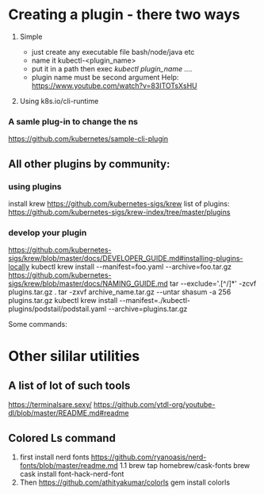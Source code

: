 
# Creating a plugin - there two ways
1. Simple
    - just create any executable file bash/node/java etc
    - name it kubectl-<plugin_name>
    - put it in a path then exec *kubectl plugin_name ....*
    - plugin name must be second argument
Help:
https://www.youtube.com/watch?v=83ITOTsXsHU


2. Using k8s.io/cli-runtime 

### A samle plug-in to change the ns
https://github.com/kubernetes/sample-cli-plugin

## All other plugins by community:

### using plugins
install krew https://github.com/kubernetes-sigs/krew
list of plugins: https://github.com/kubernetes-sigs/krew-index/tree/master/plugins

### develop your plugin
https://github.com/kubernetes-sigs/krew/blob/master/docs/DEVELOPER_GUIDE.md#installing-plugins-locally
kubectl krew install --manifest=foo.yaml --archive=foo.tar.gz
https://github.com/kubernetes-sigs/krew/blob/master/docs/NAMING_GUIDE.md
tar --exclude='.[^/]*' -zcvf plugins.tar.gz .
tar -zxvf archive_name.tar.gz --untar
shasum -a 256 plugins.tar.gz
kubectl krew install --manifest=./kubectl-plugins/podstail/podstail.yaml --archive=plugins.tar.gz




Some commands:

# Other sililar utilities

## A list of lot of such tools
 https://terminalsare.sexy/
https://github.com/ytdl-org/youtube-dl/blob/master/README.md#readme

## Colored Ls command
1. first install nerd fonts https://github.com/ryanoasis/nerd-fonts/blob/master/readme.md
    1.1 brew tap homebrew/cask-fonts
        brew cask install font-hack-nerd-font
2. Then https://github.com/athityakumar/colorls  gem install colorls
